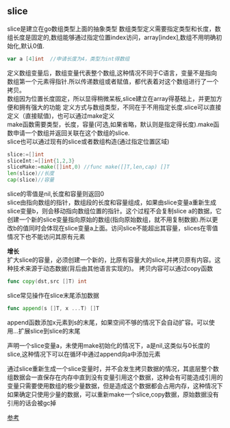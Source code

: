 ## slice 
slice是建立在go数组类型上面的抽象类型
数组类型定义需要指定类型和长度，数组长度是固定的,数组能够通过指定位置index访问，array[index],数组不用明确初始化,默认0值.
```go
var a [4]int  //申请长度为4，类型为int得数组
```
定义数组变量后，数组变量代表整个数组,这种情况不同于C语言，变量不是指向数组第一个元素得指针.所以传递数组或者赋值，都代表着对这个数组进行了一个拷贝。  
数组因为位置长度固定，所以显得稍微呆板,slice建立在array得基础上，并更加方便和拥有强大的功能
定义方式与数组类型，不同在于不用指定长度.slice可以直接定义（直接赋值)，也可以通过make定义  
make函数需要类型，长度，容量(可选,如果省略，默认则是指定得长度).make函数申请一个数组并返回关联在这个数组的slice.  
slice也可以通过现有的slice或者数组构造(通过指定位置区域)
```go
slice:=[]int
sliceInt:=[]int{1,2,3}
sliceMake:=make([]int,0) //func make([]T,len,cap) []T  
len(slice)//长度
cap(slice)//容量
```   
slice的零值是nil,长度和容量则返回0   
slice由指向数组的指针，数组段的长度和容量组成，如果由slice变量a重新生成slice变量b，则会移动指向数组位置的指针。这个过程不会复制slice a的数据，它创建一个新的slice变量指向原始的数组(指向原始数组，就不用复制数据).所以更改b的值同时会体现在slice变量a上面。访问slice不能超出其容量，slices在零值情况下也不能访问其原有元素  

****增长****    
扩大slice的容量，必须创建一个新的，比原有容量大的slice,并拷贝原有内容。这种技术来源于动态数据(背后由其他语言实现的)。
拷贝内容可以通过copy函数
```go
func copy(dst,src []T) int
```  
slice常见操作在slice末尾添加数据
```go
func append(s []T, x ...T) []T
```
append函数添加x元素到s的末尾，如果空间不够的情况下会自动扩容。可以使用...扩展slice到slice的末尾

声明一个slice变量a，未使用make初始化的情况下，a是nil,这类似与0长度的slice,这种情况下可以在循环中通过append向a中添加元素


通过slice重新生成一个slice变量时，并不会发生拷贝数据的情况，其底层整个数组数据会一直保存在内存中直到没有变量引用这个数据，这种会有可能造成引用的变量只需要使用数组的极少量数据，但是造成这个数据都会占用内存，这种情况下如果确定只使用少量的数据，可以重新make一个slice,copy数据，原始数据没有引用的话会被gc掉


[参考](https://blog.golang.org/go-slices-usage-and-internals)